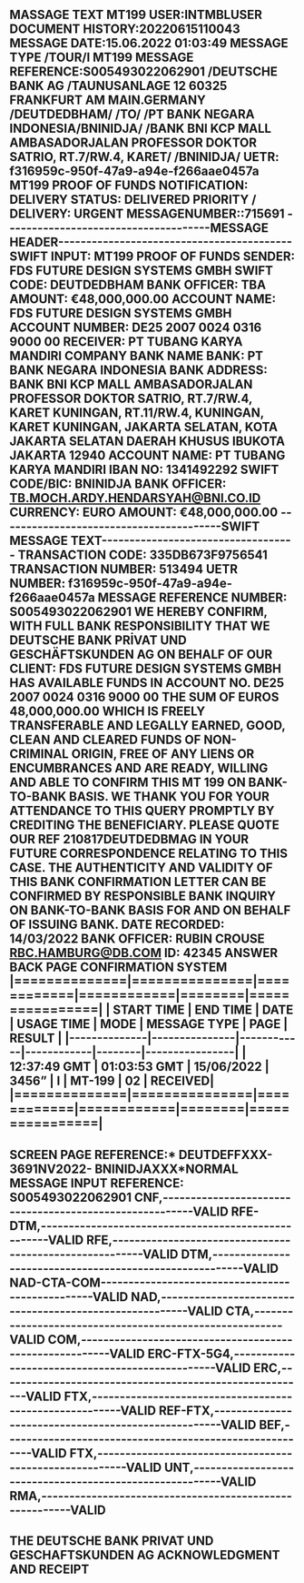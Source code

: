 
MASSAGE TEXT MT199
USER:INTMBLUSER
DOCUMENT HISTORY:20220615110043
MESSAGE DATE:15.06.2022 01:03:49
MESSAGE TYPE /TOUR/I MT199
MESSAGE REFERENCE:S005493022062901
/DEUTSCHE BANK AG
/TAUNUSANLAGE 12 60325 FRANKFURT AM MAIN.GERMANY 
/DEUTDEDBHAM/
/TO/
/PT BANK NEGARA INDONESIA/BNINIDJA/
/BANK BNI KCP MALL AMBASADORJALAN PROFESSOR DOKTOR SATRIO, RT.7/RW.4, KARET/
/BNINIDJA/
UETR: f316959c-950f-47a9-a94e-f266aae0457a
MT199 PROOF OF FUNDS
NOTIFICATION:
DELIVERY STATUS: DELIVERED
PRIORITY / DELIVERY: URGENT
MESSAGENUMBER::715691
-------------------------------------MESSAGE HEADER------------------------------------------
SWIFT INPUT: MT199 PROOF OF FUNDS
SENDER: FDS FUTURE DESIGN SYSTEMS GMBH
SWIFT CODE: DEUTDEDBHAM
BANK OFFICER: TBA
AMOUNT: €48,000,000.00
ACCOUNT NAME: FDS FUTURE DESIGN SYSTEMS GMBH
ACCOUNT NUMBER: DE25 2007 0024 0316 9000 00
RECEIVER: PT TUBANG KARYA MANDIRI COMPANY
BANK NAME BANK: PT BANK NEGARA INDONESIA
BANK ADDRESS: BANK BNI KCP MALL AMBASADORJALAN PROFESSOR DOKTOR SATRIO, RT.7/RW.4, KARET
KUNINGAN, RT.11/RW.4, KUNINGAN, KARET KUNINGAN, JAKARTA SELATAN, KOTA JAKARTA SELATAN DAERAH
KHUSUS IBUKOTA JAKARTA 12940
ACCOUNT NAME: PT TUBANG KARYA MANDIRI
IBAN NO: 1341492292
SWIFT CODE/BIC: BNINIDJA
BANK OFFICER: TB.MOCH.ARDY.HENDARSYAH@BNI.CO.ID
CURRENCY: EURO
AMOUNT: €48,000,000.00
----------------------------------------SWIFT MESSAGE TEXT-----------------------------------
TRANSACTION CODE: 335DB673F9756541
TRANSACTION NUMBER: 513494
UETR NUMBER: f316959c-950f-47a9-a94e-f266aae0457a
MESSAGE REFERENCE NUMBER: S005493022062901
WE HEREBY CONFIRM, WITH FULL BANK RESPONSIBILITY THAT WE DEUTSCHE BANK PRİVAT UND
GESCHÄFTSKUNDEN AG ON BEHALF OF OUR CLIENT: FDS FUTURE DESIGN SYSTEMS GMBH HAS AVAILABLE
FUNDS IN ACCOUNT NO. DE25 2007 0024 0316 9000 00 THE SUM OF EUROS 48,000,000.00 WHICH IS
FREELY TRANSFERABLE AND LEGALLY EARNED, GOOD, CLEAN AND CLEARED FUNDS OF NON-CRIMINAL ORIGIN,
FREE OF ANY LIENS OR ENCUMBRANCES AND ARE READY, WILLING AND ABLE TO CONFIRM THIS MT 199 ON
BANK-TO-BANK BASIS. WE THANK YOU FOR YOUR ATTENDANCE TO THIS QUERY PROMPTLY BY CREDITING THE
BENEFICIARY. PLEASE QUOTE OUR REF 210817DEUTDEDBMAG IN YOUR FUTURE CORRESPONDENCE RELATING TO
THIS CASE.
THE AUTHENTICITY AND VALIDITY OF THIS BANK CONFIRMATION LETTER CAN BE CONFIRMED BY
RESPONSIBLE BANK INQUIRY ON BANK-TO-BANK BASIS FOR AND ON BEHALF OF ISSUING BANK.
DATE RECORDED: 14/03/2022
BANK OFFICER: RUBIN CROUSE
RBC.HAMBURG@DB.COM
ID: 42345
ANSWER BACK PAGE CONFIRMATION SYSTEM
|==============|===============|============|============|========|================|
| START TIME | END TIME | DATE | USAGE TIME | MODE  | MESSAGE TYPE | PAGE | RESULT |
|--------------|---------------|------------|------------|--------|----------------|
| 12:37:49 GMT | 01:03:53 GMT  | 15/06/2022 | 3456” | I  | MT-199 | 02   | RECEIVED|
|==============|===============|============|============|========|================|
------------------------------------------------------------------------------------
SCREEN PAGE REFERENCE:* DEUTDEFFXXX-3691NV2022- BNINIDJAXXX*NORMAL
MESSAGE INPUT REFERENCE: S005493022062901
CNF,--------------------------------------------------------VALID
RFE-DTM,----------------------------------------------------VALID
RFE,--------------------------------------------------------VALID
DTM,--------------------------------------------------------VALID
NAD-CTA-COM-------------------------------------------------VALID
NAD,--------------------------------------------------------VALID
CTA,--------------------------------------------------------VALID
COM,--------------------------------------------------------VALID
ERC-FTX-5G4,------------------------------------------------VALID
ERC,--------------------------------------------------------VALID
FTX,--------------------------------------------------------VALID
REF-FTX,----------------------------------------------------VALID
BEF,--------------------------------------------------------VALID
FTX,--------------------------------------------------------VALID
UNT,--------------------------------------------------------VALID
RMA,--------------------------------------------------------VALID
----------------------------------------------------------------------------
THE DEUTSCHE BANK PRIVAT UND GESCHAFTSKUNDEN AG ACKNOWLEDGMENT AND RECEIPT
----------------------------------------------------------------------------
